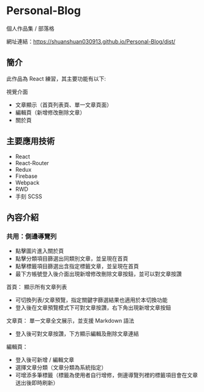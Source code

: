 # Personal-Blog

個人作品集 / 部落格

網址連結：https://shuanshuan030913.github.io/Personal-Blog/dist/

## 簡介

此作品為 React 練習，其主要功能有以下:

視覺介面
* 文章顯示（首頁列表頁、單一文章頁面）
* 編輯頁（新增修改刪除文章）
* 關於頁

## 主要應用技術

* React
* React-Router
* Redux
* Firebase
* Webpack
* RWD
* 手刻 SCSS

## 內容介紹

### 共用：側邊導覽列

* 點擊圖片進入關於頁
* 點擊分類項目篩選出同類別文章，並呈現在首頁
* 點擊標籤項目篩選出含指定標籤文章，並呈現在首頁
* 最下方帳號登入後介面出現新增修改刪除文章按鈕，並可以對文章按讚


首頁：
顯示所有文章列表
* 可切換列表/文章預覽，指定關鍵字篩選結果也適用於本切換功能
* 登入後在文章預覽模式下可對文章按讚，右下角出現新增文章按鈕

文章頁：
單一文章全文展示，並支援 Markdown 語法
* 登入後可對文章按讚，下方顯示編輯及刪除文章連結

編輯頁：
* 登入後可新增 / 編輯文章
* 選擇文章分類（文章分類為系統指定）
* 可增添多筆標籤（標籤為使用者自行增修，側邊導覽列裡的標籤項目會在文章送出後即時刷新）




